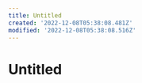 ```yaml
---
title: Untitled
created: '2022-12-08T05:38:08.481Z'
modified: '2022-12-08T05:38:08.516Z'
---
```


# Untitled
